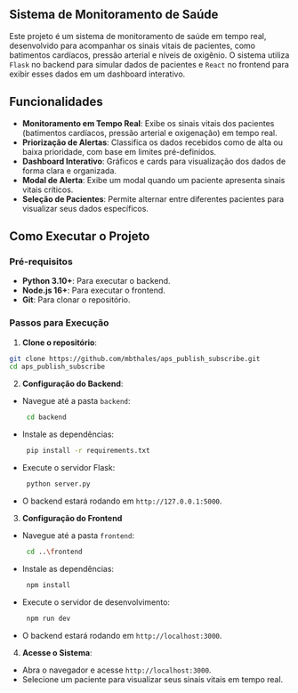 ## Sistema de Monitoramento de Saúde
Este projeto é um sistema de monitoramento de saúde em tempo real, desenvolvido para acompanhar os sinais vitais de pacientes, como batimentos cardíacos, pressão arterial e níveis de oxigênio. 
O sistema utiliza `Flask` no backend para simular dados de pacientes e `React` no frontend para exibir esses dados em um dashboard interativo.

## Funcionalidades
- **Monitoramento em Tempo Real**: Exibe os sinais vitais dos pacientes (batimentos cardíacos, pressão arterial e oxigenação) em tempo real.
- **Priorização de Alertas**: Classifica os dados recebidos como de alta ou baixa prioridade, com base em limites pré-definidos.
- **Dashboard Interativo**: Gráficos e cards para visualização dos dados de forma clara e organizada.
- **Modal de Alerta**: Exibe um modal quando um paciente apresenta sinais vitais críticos.
- **Seleção de Pacientes**: Permite alternar entre diferentes pacientes para visualizar seus dados específicos.

## Como Executar o Projeto
### Pré-requisitos
- **Python 3.10+**: Para executar o backend.
- **Node.js 16+**: Para executar o frontend.
- **Git**: Para clonar o repositório.

### Passos para Execução
1. **Clone o repositório**:
```bash
git clone https://github.com/mbthales/aps_publish_subscribe.git
cd aps_publish_subscribe
```

2. **Configuração do Backend**:
  - Navegue até a pasta `backend`:
    ```bash
     cd backend
    ```
  - Instale as dependências:
    ```bash
     pip install -r requirements.txt
    ```
  - Execute o servidor Flask:
    ```bash
     python server.py
    ```
  - O backend estará rodando em `http://127.0.0.1:5000`.

3. **Configuração do Frontend**
  - Navegue até a pasta `frontend`:
    ```bash
     cd ..\frontend
    ```
  - Instale as dependências:
    ```bash
     npm install
    ```
  - Execute o servidor de desenvolvimento:
    ```bash
     npm run dev
    ```
  - O backend estará rodando em `http://localhost:3000`.

4. **Acesse o Sistema**:
  - Abra o navegador e acesse `http://localhost:3000`.
  - Selecione um paciente para visualizar seus sinais vitais em tempo real.


